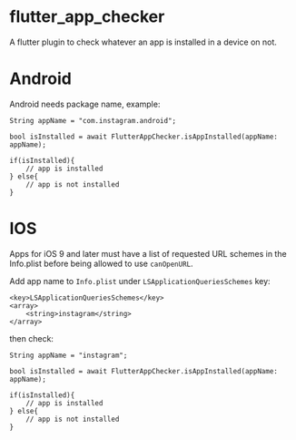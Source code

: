 # flutter_app_checker

A flutter plugin to check whatever an app is installed in a device on not.

# Android

Android needs package name, example:

```
String appName = "com.instagram.android";

bool isInstalled = await FlutterAppChecker.isAppInstalled(appName: appName);

if(isInstalled){
    // app is installed
} else{
    // app is not installed
}

```

# IOS

Apps for iOS 9 and later must have a list of requested URL schemes in the Info.plist before being allowed to use `canOpenURL`.

Add app name to `Info.plist` under `LSApplicationQueriesSchemes` key:

```
<key>LSApplicationQueriesSchemes</key>
<array>
	<string>instagram</string>
</array>
```

then check:

```
String appName = "instagram";

bool isInstalled = await FlutterAppChecker.isAppInstalled(appName: appName);

if(isInstalled){
    // app is installed
} else{
    // app is not installed
}

```
